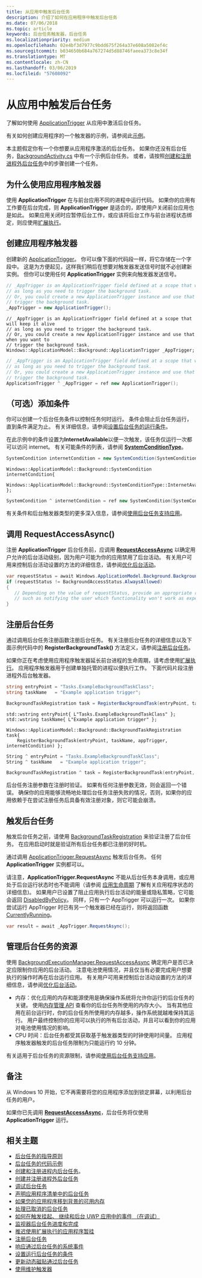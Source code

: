```yaml
---
title: 从应用中触发后台任务
description: 介绍了如何在应用程序中触发后台任务
ms.date: 07/06/2018
ms.topic: article
keywords: 后台任务触发器，后台任务
ms.localizationpriority: medium
ms.openlocfilehash: 02e4bf3d7977c9bdd675f264a37e608a5082ef4c
ms.sourcegitcommit: b034650b684a767274d5d88746faeea373c8e34f
ms.translationtype: MT
ms.contentlocale: zh-CN
ms.lasthandoff: 03/06/2019
ms.locfileid: "57608092"
---
```

# <a name="trigger-a-background-task-from-within-your-app"></a>从应用中触发后台任务

了解如何使用 [ApplicationTrigger](https://docs.microsoft.com/uwp/api/Windows.ApplicationModel.Background.ApplicationTrigger) 从应用中激活后台任务。

有关如何创建应用程序的一个触发器的示例，请参阅此[示例](https://github.com/Microsoft/Windows-universal-samples/blob/v2.0.0/Samples/BackgroundTask/cs/BackgroundTask/Scenario5_ApplicationTriggerTask.xaml.cs)。

本主题假定你有一个你想要从应用程序激活的后台任务。 如果你还没有后台任务，[BackgroundActivity.cs](https://github.com/Microsoft/Windows-universal-samples/blob/master/Samples/BackgroundActivation/cs/BackgroundActivity.cs) 中有一个示例后台任务。 或者，请按照[创建和注册进程外后台任务](create-and-register-a-background-task.md)中的步骤创建一个任务。

## <a name="why-use-an-application-trigger"></a>为什么使用应用程序触发器

使用 **ApplicationTrigger** 在与前台应用不同的进程中运行代码。 如果你的应用有工作要在后台完成，则 **ApplicationTrigger** 是适合的，即使用户关闭前台应用也是如此。 如果应用关闭时应暂停后台工作，或应该将后台工作与前台进程状态绑定，则应使用[扩展执行](run-minimized-with-extended-execution.md)。

## <a name="create-an-application-trigger"></a>创建应用程序触发器

创建新的 [ApplicationTrigger](https://docs.microsoft.com/uwp/api/Windows.ApplicationModel.Background.ApplicationTrigger)。 你可以像下面的代码段一样，将它存储在一个字段中。 这是为方便起见，这样我们稍后在想要对触发器发送信号时就不必创建新实例。 但你可以使用任何 **ApplicationTrigger** 实例来向触发器发送信号。

```csharp
// _AppTrigger is an ApplicationTrigger field defined at a scope that will keep it alive
// as long as you need to trigger the background task.
// Or, you could create a new ApplicationTrigger instance and use that when you want to
// trigger the background task.
_AppTrigger = new ApplicationTrigger();
```

```cppwinrt
// _AppTrigger is an ApplicationTrigger field defined at a scope that will keep it alive
// as long as you need to trigger the background task.
// Or, you could create a new ApplicationTrigger instance and use that when you want to
// trigger the background task.
Windows::ApplicationModel::Background::ApplicationTrigger _AppTrigger;
```

```cpp
// _AppTrigger is an ApplicationTrigger field defined at a scope that will keep it alive
// as long as you need to trigger the background task.
// Or, you could create a new ApplicationTrigger instance and use that when you want to
// trigger the background task.
ApplicationTrigger ^ _AppTrigger = ref new ApplicationTrigger();
```

## <a name="optional-add-a-condition"></a>（可选）添加条件

你可以创建一个后台任务条件以控制任务何时运行。 条件会阻止后台任务运行，直到条件满足为止。 有关详细信息，请参阅[设置后台任务的运行条件](set-conditions-for-running-a-background-task.md)。

在此示例中的条件设置为**InternetAvailable**以便一次触发，该任务仅运行一次都可以访问 internet。 有关可能条件的列表，请参阅 [**SystemConditionType**](https://msdn.microsoft.com/library/windows/apps/br224835)。

```csharp
SystemCondition internetCondition = new SystemCondition(SystemConditionType.InternetAvailable);
```

```cppwinrt
Windows::ApplicationModel::Background::SystemCondition internetCondition{
    Windows::ApplicationModel::Background::SystemConditionType::InternetAvailable };
```

```cpp
SystemCondition ^ internetCondition = ref new SystemCondition(SystemConditionType::InternetAvailable)
```

有关条件和后台触发器类型的更多深入信息，请参阅[使用后台任务支持应用](support-your-app-with-background-tasks.md)。

##  <a name="call-requestaccessasync"></a>调用 RequestAccessAsync()

注册 **ApplicationTrigger** 后台任务前，应调用 [**RequestAccessAsync**](https://msdn.microsoft.com/library/windows/apps/hh700494) 以确定用户允许的后台活动级别，因为用户可能为你的应用禁用了后台活动。 有关用户可用来控制后台活动设置的方法的详细信息，请参阅[优化后台活动](https://docs.microsoft.com/windows/uwp/debug-test-perf/optimize-background-activity)。

```csharp
var requestStatus = await Windows.ApplicationModel.Background.BackgroundExecutionManager.RequestAccessAsync();
if (requestStatus != BackgroundAccessStatus.AlwaysAllowed)
{
   // Depending on the value of requestStatus, provide an appropriate response
   // such as notifying the user which functionality won't work as expected
}
```

## <a name="register-the-background-task"></a>注册后台任务

通过调用后台任务注册函数注册后台任务。 有关注册后台任务的详细信息以及下面示例代码中的 **RegisterBackgroundTask()** 方法定义，请参阅[注册后台任务](register-a-background-task.md)。

如果你正在考虑使用应用程序触发器延长前台进程的生命周期，请考虑使用[扩展执行](run-minimized-with-extended-execution.md)。 应用程序触发器用于创建单独托管的进程以便执行工作。 下面代码片段注册进程外后台触发器。

```csharp
string entryPoint = "Tasks.ExampleBackgroundTaskClass";
string taskName   = "Example application trigger";

BackgroundTaskRegistration task = RegisterBackgroundTask(entryPoint, taskName, appTrigger, internetCondition);
```

```cppwinrt
std::wstring entryPoint{ L"Tasks.ExampleBackgroundTaskClass" };
std::wstring taskName{ L"Example application trigger" };

Windows::ApplicationModel::Background::BackgroundTaskRegistration task{
    RegisterBackgroundTask(entryPoint, taskName, appTrigger, internetCondition) };
```

```cpp
String ^ entryPoint = "Tasks.ExampleBackgroundTaskClass";
String ^ taskName   = "Example application trigger";

BackgroundTaskRegistration ^ task = RegisterBackgroundTask(entryPoint, taskName, appTrigger, internetCondition);
```

后台任务注册参数在注册时验证。 如果有任何注册参数无效，则会返回一个错误。 确保你的应用能够流畅地处理后台任务注册失败的情况，否则，如果你的应用依赖于在尝试注册任务后具备有效注册对象，则它可能会崩溃。

## <a name="trigger-the-background-task"></a>触发后台任务

触发后台任务之前，请使用 [BackgroundTaskRegistration](https://docs.microsoft.com/uwp/api/Windows.ApplicationModel.Background.BackgroundTaskRegistration) 来验证注册了后台任务。 在应用启动时就是验证所有后台任务都已注册的好时机。

通过调用 [ApplicationTrigger.RequestAsync](https://docs.microsoft.com/uwp/api/windows.applicationmodel.background.applicationtrigger) 触发后台任务。 任何 **ApplicationTrigger** 实例都可以。

请注意，**ApplicationTrigger.RequestAsync** 不能从后台任务本身调用，或应用处于后台运行状态时也不能调用（请参阅 [应用生命周期](app-lifecycle.md) 了解有关应用程序状态的详细信息)。
如果用户已设置了阻止应用执行后台活动的能量或隐私策略，它可能会返回 [DisabledByPolicy](https://docs.microsoft.com/uwp/api/windows.applicationmodel.background.applicationtriggerresult)。
同样，只有一个 AppTrigger 可以运行一次。 如果你尝试运行 AppTrigger 时已有另一个触发器已经在运行，则将返回函数 [CurrentlyRunning](https://docs.microsoft.com/uwp/api/windows.applicationmodel.background.applicationtriggerresult)。

```csharp
var result = await _AppTrigger.RequestAsync();
```

## <a name="manage-resources-for-your-background-task"></a>管理后台任务的资源

使用 [BackgroundExecutionManager.RequestAccessAsync](https://msdn.microsoft.com/library/windows/apps/windows.applicationmodel.background.backgroundexecutionmanager.aspx) 确定用户是否已决定应限制你应用的后台活动。 注意电池使用情况，并且仅当有必要完成用户想要执行的操作时再在后台运行应用。 有关用户可用来控制后台活动设置的方法的详细信息，请参阅[优化后台活动](https://docs.microsoft.com/windows/uwp/debug-test-perf/optimize-background-activity)。  

- 内存：优化应用的内存和能源使用是确保操作系统将允许你运行的后台任务的关键。 使用[内存管理 API](https://msdn.microsoft.com/library/windows/apps/windows.system.memorymanager.aspx) 查看你的后台任务所使用的内存大小。 当有其他应用在前台运行时，你的后台任务所使用的内存越多，操作系统就越难保持其运行。 用户最终控制你的应用可以执行的所有后台活动，并且可以看到你的应用对电池使用情况的影响。  
- CPU 时间：后台任务都受其获取基于触发器类型的时钟使用时间量。 应用程序触发器触发的后台任务限制为只能运行约 10 分钟。

有关适用于后台任务的资源限制，请参阅[使用后台任务支持应用](support-your-app-with-background-tasks.md)。

## <a name="remarks"></a>备注

从 Windows 10 开始，它不再需要将您的应用程序添加到锁定屏幕，以利用后台任务的用户。

如果你已先调用 [**RequestAccessAsync**](https://msdn.microsoft.com/library/windows/apps/hh700485)，后台任务将仅使用 **ApplicationTrigger** 运行。

## <a name="related-topics"></a>相关主题

* [后台任务的指导原则](guidelines-for-background-tasks.md)
* [后台任务的代码示例](https://github.com/Microsoft/Windows-universal-samples/tree/master/Samples/BackgroundTask)
* [创建和注册进程内后台任务](create-and-register-an-inproc-background-task.md)。
* [创建并注册进程外后台任务](create-and-register-a-background-task.md)
* [调试后台任务](debug-a-background-task.md)
* [声明应用程序清单中的后台任务](declare-background-tasks-in-the-application-manifest.md)
* [如果您的应用程序移到背景的可用内存](reduce-memory-usage.md)
* [处理已取消的后台任务](handle-a-cancelled-background-task.md)
* [如何在触发挂起、 继续和后台 UWP 应用中的事件 （在调试）](https://go.microsoft.com/fwlink/p/?linkid=254345)
* [监视器后台任务进度和完成](monitor-background-task-progress-and-completion.md)
* [推迟使用扩展执行的应用程序暂挂](run-minimized-with-extended-execution.md)
* [注册后台任务](register-a-background-task.md)
* [响应通过后台任务的系统事件](respond-to-system-events-with-background-tasks.md)
* [设置运行后台任务的条件](set-conditions-for-running-a-background-task.md)
* [更新动态磁贴通过后台任务](update-a-live-tile-from-a-background-task.md)
* [使用维护触发器](use-a-maintenance-trigger.md)

